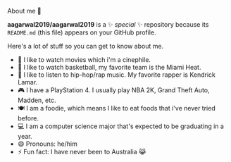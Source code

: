 About me 👋


**aagarwal2019/aagarwal2019** is a ✨ _special_ ✨ repository because its `README.md` (this file) appears on your GitHub profile.

Here's a lot of stuff so you can get to know about me.

- 🍿 I like to watch movies which i'm a cinephile.
- 🏀 I like to watch basketball, my favorite team is the Miami Heat. 
- 🎤 I like to listen to hip-hop/rap music. My favorite rapper is Kendrick Lamar.
- 🎮 I have a PlayStation 4. I usually play NBA 2K, Grand Theft Auto, Madden, etc.
- 🍽️ I am a foodie, which means I like to eat foods that i've never tried before.
- 💻 I am a computer science major that's expected to be graduating in a year.
- 😄 Pronouns: he/him
- ⚡ Fun fact: I have never been to Australia 😹

